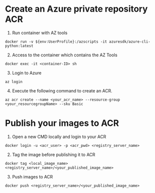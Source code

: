 # Create an Azure private repository ACR

1. Run container with AZ tools

```
docker run -v ${env:UserProfile}:/azscripts -it azuresdk/azure-cli-python:latest 
```

2. Access to the container which contains the AZ Tools

```
docker exec -it <container-ID> sh
```

3. Login to Azure

```
az login
```

4. Execute the following command to create an ACR.

```
az acr create --name <your_acr_name> --resource-group <your_resourcegroupName> --sku Basic
```

# Publish your images to ACR

1. Open a new CMD locally and login to your ACR

```
docker login -u <acr_user> -p <acr_pwd> <registry_server_name>
```

2. Tag the image before publishing it to ACR

```
docker tag <local_image_name> <registry_server_name>/<your_published_image_name>
```

3. Push images to ACR

```
docker push <registry_server_name>/<your_published_image_name>
```